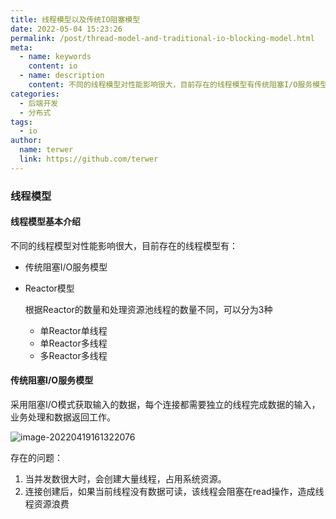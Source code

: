 ```yaml
---
title: 线程模型以及传统IO阻塞模型
date: 2022-05-04 15:23:26
permalink: /post/thread-model-and-traditional-io-blocking-model.html
meta:
  - name: keywords
    content: io
  - name: description
    content: 不同的线程模型对性能影响很大，目前存在的线程模型有传统阻塞I/O服务模型、Reactor模型等。
categories:
  - 后端开发
  - 分布式
tags:
  - io
author: 
  name: terwer
  link: https://github.com/terwer
---
```


### 线程模型

#### 线程模型基本介绍

不同的线程模型对性能影响很大，目前存在的线程模型有：

- 传统阻塞I/O服务模型

- Reactor模型

  根据Reactor的数量和处理资源池线程的数量不同，可以分为3种

  - 单Reactor单线程
  - 单Reactor多线程
  - 多Reactor多线程

#### 传统阻塞I/O服务模型

采用阻塞I/O模式获取输入的数据，每个连接都需要独立的线程完成数据的输入，业务处理和数据返回工作。

![image-20220419161322076](https://cdn.jsdelivr.net/gh/terwer/upload/img/image-20220419161322076.png)

存在的问题：

1. 当并发数很大时，会创建大量线程，占用系统资源。
2. 连接创建后，如果当前线程没有数据可读，该线程会阻塞在read操作，造成线程资源浪费
